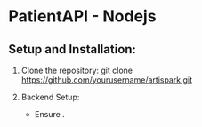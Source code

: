 PatientAPI - Nodejs
====================================================

Setup and Installation:
----------------------------------------------------
1. Clone the repository:
   git clone https://github.com/yourusername/artispark.git

2. Backend Setup:
   - Ensure .

